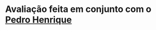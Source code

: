 <h1>Avaliação feita em conjunto com o <a href="https://github.com/PedrooH0" target="_self" rel="external">Pedro Henrique</a> 
</h1>
